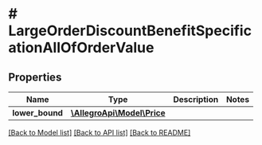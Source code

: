 # # LargeOrderDiscountBenefitSpecificationAllOfOrderValue

## Properties

Name | Type | Description | Notes
------------ | ------------- | ------------- | -------------
**lower_bound** | [**\AllegroApi\Model\Price**](Price.md) |  |

[[Back to Model list]](../../README.md#models) [[Back to API list]](../../README.md#endpoints) [[Back to README]](../../README.md)
